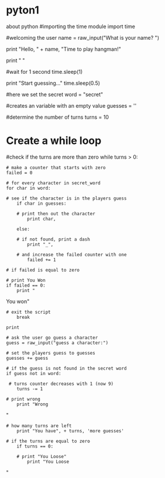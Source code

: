 # pyton1
about python
#importing the time module
import time

#welcoming the user
name = raw_input("What is your name? ")

print "Hello, " + name, "Time to play hangman!"

print "
"

#wait for 1 second
time.sleep(1)

print "Start guessing..."
time.sleep(0.5)

#here we set the secret
word = "secret"

#creates an variable with an empty value
guesses = ''

#determine the number of turns
turns = 10

# Create a while loop

#check if the turns are more than zero
while turns > 0:         

    # make a counter that starts with zero
    failed = 0             

    # for every character in secret_word    
    for char in word:      

    # see if the character is in the players guess
        if char in guesses:    
    
        # print then out the character
            print char,    

        else:
    
        # if not found, print a dash
            print "_",     
       
        # and increase the failed counter with one
            failed += 1    

    # if failed is equal to zero

    # print You Won
    if failed == 0:        
        print "
You won"  

    # exit the script
        break              

    print

    # ask the user go guess a character
    guess = raw_input("guess a character:") 

    # set the players guess to guesses
    guesses += guess                    

    # if the guess is not found in the secret word
    if guess not in word:  
 
     # turns counter decreases with 1 (now 9)
        turns -= 1        
 
    # print wrong
        print "Wrong
"    
 
    # how many turns are left
        print "You have", + turns, 'more guesses' 
 
    # if the turns are equal to zero
        if turns == 0:           
    
        # print "You Loose"
            print "You Loose
"  
